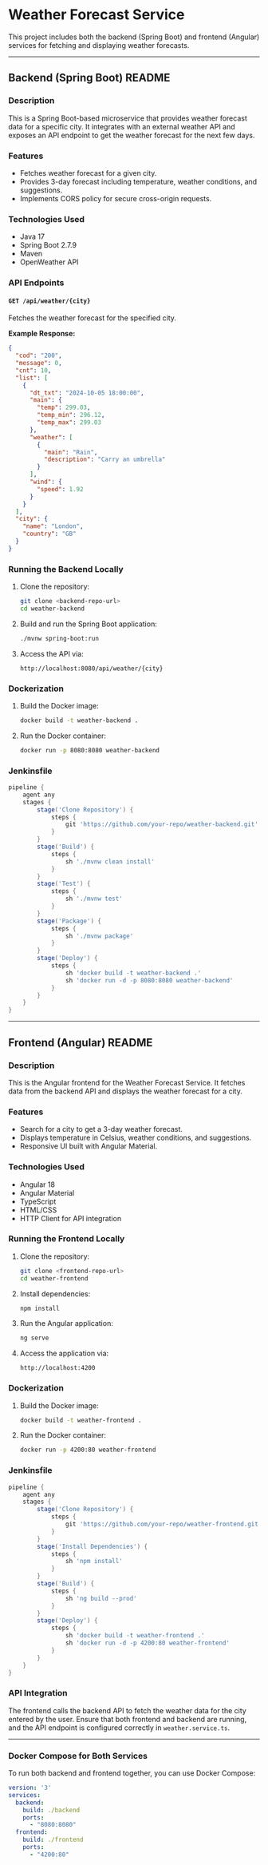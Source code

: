 
# Weather Forecast Service

This project includes both the backend (Spring Boot) and frontend (Angular) services for fetching and displaying weather forecasts.

---

## Backend (Spring Boot) README

### Description
This is a Spring Boot-based microservice that provides weather forecast data for a specific city. It integrates with an external weather API and exposes an API endpoint to get the weather forecast for the next few days.

### Features
- Fetches weather forecast for a given city.
- Provides 3-day forecast including temperature, weather conditions, and suggestions.
- Implements CORS policy for secure cross-origin requests.

### Technologies Used
- Java 17
- Spring Boot 2.7.9
- Maven
- OpenWeather API

### API Endpoints

#### `GET /api/weather/{city}`
Fetches the weather forecast for the specified city.

**Example Response:**
```json
{
  "cod": "200",
  "message": 0,
  "cnt": 10,
  "list": [
    {
      "dt_txt": "2024-10-05 18:00:00",
      "main": {
        "temp": 299.03,
        "temp_min": 296.12,
        "temp_max": 299.03
      },
      "weather": [
        {
          "main": "Rain",
          "description": "Carry an umbrella"
        }
      ],
      "wind": {
        "speed": 1.92
      }
    }
  ],
  "city": {
    "name": "London",
    "country": "GB"
  }
}
```

### Running the Backend Locally

1. Clone the repository:
   ```bash
   git clone <backend-repo-url>
   cd weather-backend
   ```

2. Build and run the Spring Boot application:
   ```bash
   ./mvnw spring-boot:run
   ```

3. Access the API via:
   ```
   http://localhost:8080/api/weather/{city}
   ```

### Dockerization

1. Build the Docker image:
   ```bash
   docker build -t weather-backend .
   ```

2. Run the Docker container:
   ```bash
   docker run -p 8080:8080 weather-backend
   ```

### Jenkinsfile

```groovy
pipeline {
    agent any
    stages {
        stage('Clone Repository') {
            steps {
                git 'https://github.com/your-repo/weather-backend.git'
            }
        }
        stage('Build') {
            steps {
                sh './mvnw clean install'
            }
        }
        stage('Test') {
            steps {
                sh './mvnw test'
            }
        }
        stage('Package') {
            steps {
                sh './mvnw package'
            }
        }
        stage('Deploy') {
            steps {
                sh 'docker build -t weather-backend .'
                sh 'docker run -d -p 8080:8080 weather-backend'
            }
        }
    }
}
```

---

## Frontend (Angular) README

### Description
This is the Angular frontend for the Weather Forecast Service. It fetches data from the backend API and displays the weather forecast for a city.

### Features
- Search for a city to get a 3-day weather forecast.
- Displays temperature in Celsius, weather conditions, and suggestions.
- Responsive UI built with Angular Material.

### Technologies Used
- Angular 18
- Angular Material
- TypeScript
- HTML/CSS
- HTTP Client for API integration

### Running the Frontend Locally

1. Clone the repository:
   ```bash
   git clone <frontend-repo-url>
   cd weather-frontend
   ```

2. Install dependencies:
   ```bash
   npm install
   ```

3. Run the Angular application:
   ```bash
   ng serve
   ```

4. Access the application via:
   ```
   http://localhost:4200
   ```

### Dockerization

1. Build the Docker image:
   ```bash
   docker build -t weather-frontend .
   ```

2. Run the Docker container:
   ```bash
   docker run -p 4200:80 weather-frontend
   ```

### Jenkinsfile

```groovy
pipeline {
    agent any
    stages {
        stage('Clone Repository') {
            steps {
                git 'https://github.com/your-repo/weather-frontend.git'
            }
        }
        stage('Install Dependencies') {
            steps {
                sh 'npm install'
            }
        }
        stage('Build') {
            steps {
                sh 'ng build --prod'
            }
        }
        stage('Deploy') {
            steps {
                sh 'docker build -t weather-frontend .'
                sh 'docker run -d -p 4200:80 weather-frontend'
            }
        }
    }
}
```

### API Integration

The frontend calls the backend API to fetch the weather data for the city entered by the user. Ensure that both frontend and backend are running, and the API endpoint is configured correctly in `weather.service.ts`.

---

### Docker Compose for Both Services

To run both backend and frontend together, you can use Docker Compose:

```yaml
version: '3'
services:
  backend:
    build: ./backend
    ports:
      - "8080:8080"
  frontend:
    build: ./frontend
    ports:
      - "4200:80"
```
